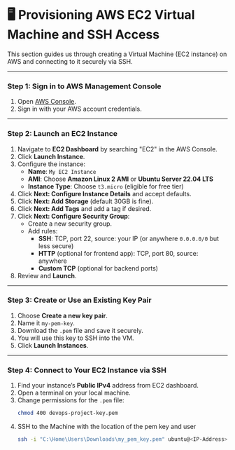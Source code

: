 # 🖥️ Provisioning AWS EC2 Virtual Machine and SSH Access

This section guides us through creating a Virtual Machine (EC2 instance) on AWS and connecting to it securely via SSH.

---

### Step 1: Sign in to AWS Management Console

1. Open [AWS Console](https://aws.amazon.com/console/).
2. Sign in with your AWS account credentials.

---

### Step 2: Launch an EC2 Instance

1. Navigate to **EC2 Dashboard** by searching "EC2" in the AWS Console.
2. Click **Launch Instance**.
3. Configure the instance:
   - **Name**: `My EC2 Instance`
   - **AMI**: Choose **Amazon Linux 2 AMI** or **Ubuntu Server 22.04 LTS**
   - **Instance Type**: Choose `t3.micro` (eligible for free tier)
4. Click **Next: Configure Instance Details** and accept defaults.
5. Click **Next: Add Storage** (default 30GB is fine).
6. Click **Next: Add Tags** and add a tag if desired.
7. Click **Next: Configure Security Group**:
   - Create a new security group.
   - Add rules:
     - **SSH**: TCP, port 22, source: your IP (or anywhere `0.0.0.0/0` but less secure)
     - **HTTP** (optional for frontend app): TCP, port 80, source: anywhere
     - **Custom TCP** (optional for backend ports)
8. Review and **Launch**.

---

### Step 3: Create or Use an Existing Key Pair

1. Choose **Create a new key pair**.
2. Name it `my-pem-key`.
3. Download the `.pem` file and save it securely.
4. You will use this key to SSH into the VM.
5. Click **Launch Instances**.

---

### Step 4: Connect to Your EC2 Instance via SSH

1. Find your instance’s **Public IPv4** address from EC2 dashboard.
2. Open a terminal on your local machine.
3. Change permissions for the `.pem` file:
   ```bash
   chmod 400 devops-project-key.pem
4. SSH to the Machine with the location of the pem key and user
   ```bash
   ssh -i "C:\Home\Users\Downloads\my_pem_key.pem" ubuntu@<IP-Address>
